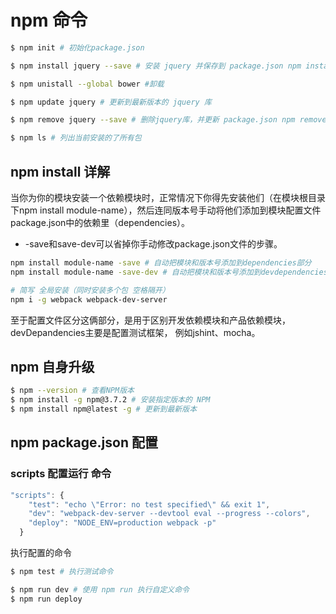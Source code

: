 # npm 命令
```bash
$ npm init # 初始化package.json

$ npm install jquery --save # 安装 jquery 并保存到 package.json npm install == npm i

$ npm unistall --global bower #卸载

$ npm update jquery # 更新到最新版本的 jquery 库

$ npm remove jquery --save # 删除jquery库，并更新 package.json npm remove == npm r

$ npm ls # 列出当前安装的了所有包
```
## npm install 详解
当你为你的模块安装一个依赖模块时，正常情况下你得先安装他们（在模块根目录下npm install module-name），然后连同版本号手动将他们添加到模块配置文件package.json中的依赖里（dependencies）。  
* -save和save-dev可以省掉你手动修改package.json文件的步骤。
```bash
npm install module-name -save # 自动把模块和版本号添加到dependencies部分
npm install module-name -save-dev # 自动把模块和版本号添加到devdependencies部分

# 简写 全局安装（同时安装多个包 空格隔开）
npm i -g webpack webpack-dev-server
```
至于配置文件区分这俩部分，是用于区别开发依赖模块和产品依赖模块，devDepandencies主要是配置测试框架， 例如jshint、mocha。
## npm 自身升级
```sh
$ npm --version # 查看NPM版本
$ npm install -g npm@3.7.2 # 安装指定版本的 NPM
$ npm install npm@latest -g # 更新到最新版本
```
## npm package.json 配置
### scripts 配置运行 命令
```javascript
"scripts": {
    "test": "echo \"Error: no test specified\" && exit 1",
    "dev": "webpack-dev-server --devtool eval --progress --colors",
    "deploy": "NODE_ENV=production webpack -p"
  }
```
执行配置的命令
```bash
$ npm test # 执行测试命令

$ npm run dev # 使用 npm run 执行自定义命令
$ npm run deploy
```
